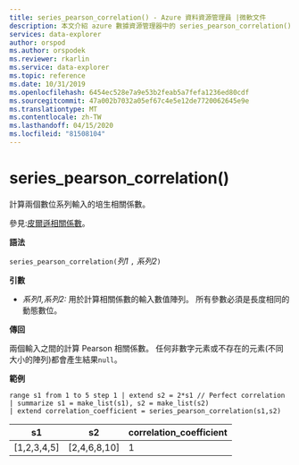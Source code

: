 ```yaml
---
title: series_pearson_correlation() - Azure 資料資源管理員 |微軟文件
description: 本文介紹 azure 數據資源管理器中的 series_pearson_correlation()。
services: data-explorer
author: orspod
ms.author: orspodek
ms.reviewer: rkarlin
ms.service: data-explorer
ms.topic: reference
ms.date: 10/31/2019
ms.openlocfilehash: 6454ec528e7a9e53b2feab5a7fefa1236ed80cdf
ms.sourcegitcommit: 47a002b7032a05ef67c4e5e12de7720062645e9e
ms.translationtype: MT
ms.contentlocale: zh-TW
ms.lasthandoff: 04/15/2020
ms.locfileid: "81508104"
---
```

# <a name="series_pearson_correlation"></a>series_pearson_correlation()

計算兩個數位系列輸入的培生相關係數。

參見:[皮爾遜相關係數](https://en.wikipedia.org/wiki/Pearson_correlation_coefficient)。

**語法**

`series_pearson_correlation(`*列1* `,` *系列2*`)`

**引數**

* *系列1,系列2:* 用於計算相關係數的輸入數值陣列。 所有參數必須是長度相同的動態數位。 

**傳回**

兩個輸入之間的計算 Pearson 相關係數。 任何非數字元素或不存在的元素(不同大小的陣列)都會產生結果`null`。

**範例**

```kusto
range s1 from 1 to 5 step 1 | extend s2 = 2*s1 // Perfect correlation
| summarize s1 = make_list(s1), s2 = make_list(s2)
| extend correlation_coefficient = series_pearson_correlation(s1,s2)
```

|s1|s2|correlation_coefficient|
|---|---|---|
|[1,2,3,4,5]|[2,4,6,8,10]|1|
